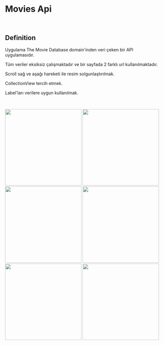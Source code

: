 # Movies Api
<br>

## Definition
Uygulama The Movie Database domain'inden veri çeken bir API uygulamasıdır.
<br>

Tüm veriler eksiksiz çalışmaktadır ve bir sayfada 2 farklı url kullanılmaktadır.

Scroll sağ ve aşağı hareketi ile resim solgunlaştırılmak.

CollectionView tercih etmek.

Label'ları verilere uygun kullanılmak.

<br>
<p align="center">
  <img src="https://user-images.githubusercontent.com/88663603/166777120-4d79e627-37b2-4b61-b8c5-ff3fd458fbf1.png" width="250" />
  <img src="https://user-images.githubusercontent.com/88663603/166776080-bfb30d6f-f7d0-4020-a0be-8b076a642fcc.png" width="250" />
  <img src="https://user-images.githubusercontent.com/88663603/166778114-ea6662bc-f00c-4588-b1b9-7ad6cad5d167.png" width="250" />
  <img src="https://user-images.githubusercontent.com/88663603/166776763-3ae71892-bf41-4fa0-b7bc-851b633b8fba.png" width="250" />
  <img src="https://user-images.githubusercontent.com/88663603/166777941-b2c026b7-7c01-408c-ad72-6c241ab5da29.png" width="250" />
  <img src="https://user-images.githubusercontent.com/88663603/166778425-d85f5524-7825-4884-b813-333e9a339092.png" width="250" />
